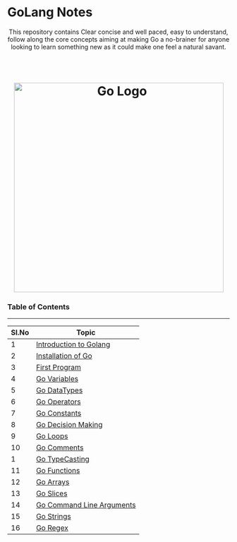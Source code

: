 # GoLang Notes
<p align="center">
  This repository contains Clear concise and well paced, easy to understand, follow along the core concepts aiming at making Go a no-brainer for anyone looking to learn something new as it could make one feel a natural savant. 
</p>
<h1 align="center">
  <br>
   <img src="https://gophersource.com/img/mic-drop.png" align="center" height="475px" alt= "Go Logo" />
  <br>
</h1>

### Table of Contents 
---
|Sl.No|Topic |
|--|--|
|1|[Introduction to Golang](https://github.com/ZephyrAveryl777/Golang-Notes/blob/main/Intorduction/Introduction.md) |
|2|[Installation of Go](https://github.com/ZephyrAveryl777/Golang-Notes/blob/main/Installation/Installation%20of%20Go.md)|
|3|[First Program](https://github.com/ZephyrAveryl777/Golang-Notes/blob/main/First%20Program/First%20Program.md)|
|4|[Go Variables](https://github.com/ZephyrAveryl777/Golang-Notes/blob/main/Variables/Go%20Variables.md)|
|5|[Go DataTypes](https://github.com/ZephyrAveryl777/Golang-Notes/blob/main/Data%20Types/Go%20Datatypes.md)|
|6|[Go Operators](https://github.com/ZephyrAveryl777/Golang-Notes/blob/main/Operators/Go%20Operators.md)|
|7|[Go Constants](https://github.com/ZephyrAveryl777/Golang-Notes/blob/main/Constants/Go%20Constants.md)|
|8|[Go Decision Making](https://github.com/ZephyrAveryl777/Golang-Notes/blob/main/Decision%20Making/Go%20Decision%20Making.md)|
|9|[Go Loops](https://github.com/ZephyrAveryl777/Golang-Notes/blob/main/Loops/Go%20Loops.md)|
|10|[Go Comments](https://github.com/ZephyrAveryl777/Golang-Notes/blob/main/Comments/Go%20Comments.md)|
|1|[Go TypeCasting](https://github.com/ZephyrAveryl777/Golang-Notes/blob/main/Type%20Casting/Go%20TypeCasting.md)|
|11|[Go Functions](https://github.com/ZephyrAveryl777/Golang-Notes/blob/main/Functions/Go%20Functions.md)|
|12|[Go Arrays](https://github.com/ZephyrAveryl777/Golang-Notes/blob/main/Arrays/Go%20Arrays.md)|
|13|[Go Slices](https://github.com/ZephyrAveryl777/Golang-Notes/blob/main/Slices/Go%20Slices.md)|
|14|[Go Command Line Arguments](https://github.com/ZephyrAveryl777/Golang-Notes/blob/main/Command%20Line%20Arguments/Go%20Cmd.md)|
|15|[Go Strings](https://github.com/ZephyrAveryl777/Golang-Notes/blob/main/Strings/Go%20Strings.md)|
|16|[Go Regex](https://github.com/ZephyrAveryl777/Golang-Notes/blob/main/Regex/Go%20regex.md)|
